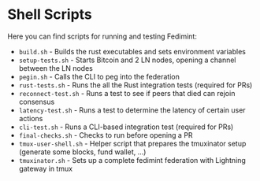 # Shell Scripts
Here you can find scripts for running and testing Fedimint:
* `build.sh` - Builds the rust executables and sets environment variables
* `setup-tests.sh` - Starts Bitcoin and 2 LN nodes, opening a channel between the LN nodes
* `pegin.sh` - Calls the CLI to peg into the federation
* `rust-tests.sh` - Runs the all the Rust integration tests (required for PRs)
* `reconnect-test.sh` - Runs a test to see if peers that died can rejoin consensus
* `latency-test.sh` - Runs a test to determine the latency of certain user actions
* `cli-test.sh` - Runs a CLI-based integration test (required for PRs)
* `final-checks.sh` - Checks to run before opening a PR
* `tmux-user-shell.sh` - Helper script that prepares the tmuxinator setup (generate some blocks, fund wallet, …)
* `tmuxinator.sh` - Sets up a complete fedimint federation with Lightning gateway in tmux
